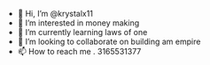 - 👋 Hi, I’m @krystalx11
- 👀 I’m interested in money making 
- 🌱 I’m currently learning laws of one
- 💞️ I’m looking to collaborate on building am empire
- 📫 How to reach me . 3165531377

<!---
krystalx11/krystalx11 is a ✨ special ✨ repository because its `README.md` (this file) appears on your GitHub profile.
You can click the Preview link to take a look at your changes.
--->
